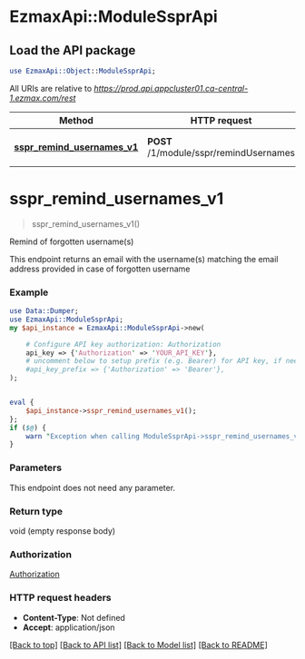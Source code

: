 # EzmaxApi::ModuleSsprApi

## Load the API package
```perl
use EzmaxApi::Object::ModuleSsprApi;
```

All URIs are relative to *https://prod.api.appcluster01.ca-central-1.ezmax.com/rest*

Method | HTTP request | Description
------------- | ------------- | -------------
[**sspr_remind_usernames_v1**](ModuleSsprApi.md#sspr_remind_usernames_v1) | **POST** /1/module/sspr/remindUsernames | Remind of forgotten username(s)


# **sspr_remind_usernames_v1**
> sspr_remind_usernames_v1()

Remind of forgotten username(s)

This endpoint returns an email with the username(s) matching the email address provided in case of forgotten username

### Example 
```perl
use Data::Dumper;
use EzmaxApi::ModuleSsprApi;
my $api_instance = EzmaxApi::ModuleSsprApi->new(

    # Configure API key authorization: Authorization
    api_key => {'Authorization' => 'YOUR_API_KEY'},
    # uncomment below to setup prefix (e.g. Bearer) for API key, if needed
    #api_key_prefix => {'Authorization' => 'Bearer'},
);


eval { 
    $api_instance->sspr_remind_usernames_v1();
};
if ($@) {
    warn "Exception when calling ModuleSsprApi->sspr_remind_usernames_v1: $@\n";
}
```

### Parameters
This endpoint does not need any parameter.

### Return type

void (empty response body)

### Authorization

[Authorization](../README.md#Authorization)

### HTTP request headers

 - **Content-Type**: Not defined
 - **Accept**: application/json

[[Back to top]](#) [[Back to API list]](../README.md#documentation-for-api-endpoints) [[Back to Model list]](../README.md#documentation-for-models) [[Back to README]](../README.md)

